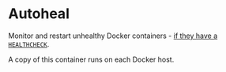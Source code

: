 # Autoheal

Monitor and restart unhealthy Docker containers - [if they have a `HEALTHCHECK`](https://docs.docker.com/engine/reference/builder/#healthcheck).

A copy of this container runs on each Docker host.
